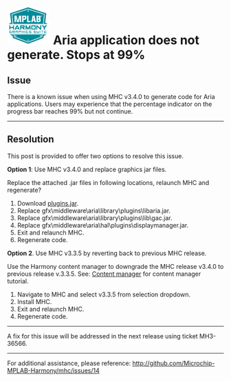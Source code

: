 # ![Microchip Technology](images/mhgs.png) Aria application does not generate. Stops at 99%

## Issue

There is a known issue when using MHC v3.4.0 to generate code for Aria applications. Users may experience that the percentage indicator on the progress bar reaches 99% but not continue.

***

## Resolution

This post is provided to offer two options to resolve this issue.

**Option 1**:  Use MHC v3.4.0 and replace graphics jar files.

Replace the attached .jar files in following locations, relaunch MHC and regenerate?


1. Download [plugins.jar](https://www.microchip.com/forums/download.axd?file=0;1141825).
2. Replace gfx\middleware\aria\library\plugins\libaria.jar.
3. Replace gfx\middleware\aria\library\plugins\lib\gac.jar.
4. Replace gfx\middleware\aria\hal\plugins\displaymanager.jar.
5. Exit and relaunch MHC.
6. Regenerate code.


**Option 2**. Use MHC v3.3.5 by reverting back to previous MHC release.

Use the Harmony content manager to downgrade the MHC release v3.4.0 to previous release v.3.3.5. See: [Content manager](https://github.com/Microchip-MPLAB-Harmony/contentmanager/wiki)
for content manager tutorial.

1. Navigate to MHC and select v3.3.5 from selection dropdown.
2. Install MHC.
3. Exit and relaunch MHC.
4. Regenerate code.

***

A fix for this issue will be addressed in the next release using ticket MH3-36566.


***

For additional assistance, please reference: http://github.com/Microchip-MPLAB-Harmony/mhc/issues/14